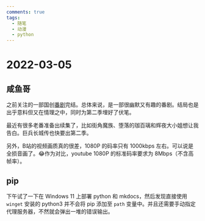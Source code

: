 ```yaml
---
comments: true
tags:
  - 随笔
  - 动漫
  - python
---
```


# 2022-03-05

## 咸鱼哥

之前关注的一部国创[番剧](https://www.bilibili.com/bangumi/play/ep409861?from=search&seid=14176596757957892511&spm_id_from=333.337.0.0)完结。总体来说，是一部很幽默又有趣的番剧。结局也是出乎意料但又在情理之中，同时为第二季埋好了伏笔。

最近有很多老番准备出续集了，比如街角魔族、堕落的珈百璃和辉夜大小姐想让我告白。巨兵长城传也快要出第二季。

另外，B站的视频画质真的很差，1080P 的码率只有 1000kbps 左右。可以说是全损音画了。😂作为对比，youtube 1080P 的标准码率要求为 8Mbps（不含高帧率）。

## pip

下午试了一下在 Windows 11 上部署 python 和 mkdocs，然后发现直接使用 `winget` 安装的 python3 并不会将 pip 添加至 `path` 变量中。并且还需要手动指定代理服务器，不然就会弹出一堆的错误输出。